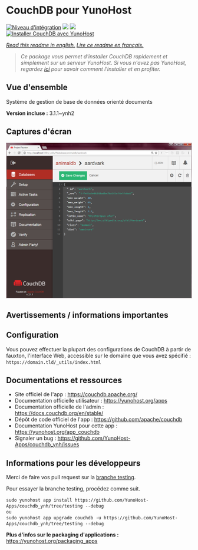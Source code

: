 # CouchDB pour YunoHost

[![Niveau d'intégration](https://dash.yunohost.org/integration/couchdb.svg)](https://dash.yunohost.org/appci/app/couchdb) ![](https://ci-apps.yunohost.org/ci/badges/couchdb.status.svg) ![](https://ci-apps.yunohost.org/ci/badges/couchdb.maintain.svg)  
[![Installer CouchDB avec YunoHost](https://install-app.yunohost.org/install-with-yunohost.svg)](https://install-app.yunohost.org/?app=couchdb)

*[Read this readme in english.](./README.md)*
*[Lire ce readme en français.](./README_fr.md)*

> *Ce package vous permet d'installer CouchDB rapidement et simplement sur un serveur YunoHost.
Si vous n'avez pas YunoHost, regardez [ici](https://yunohost.org/#/install) pour savoir comment l'installer et en profiter.*

## Vue d'ensemble

Système de gestion de base de données orienté documents

**Version incluse :** 3.1.1~ynh2



## Captures d'écran

![](./doc/screenshots/Apache_CouchDB_v2.1.1_Fauxton_Console.png)

## Avertissements / informations importantes

## Configuration

Vous pouvez effectuer la plupart des configurations de CouchDB à partir de fauxton, l'interface Web, accessible sur le domaine que vous avez spécifié : `https://domain.tld/_utils/index.html`

## Documentations et ressources

* Site officiel de l'app : https://couchdb.apache.org/
* Documentation officielle utilisateur : https://yunohost.org/apps
* Documentation officielle de l'admin : https://docs.couchdb.org/en/stable/
* Dépôt de code officiel de l'app : https://github.com/apache/couchdb
* Documentation YunoHost pour cette app : https://yunohost.org/app_couchdb
* Signaler un bug : https://github.com/YunoHost-Apps/couchdb_ynh/issues

## Informations pour les développeurs

Merci de faire vos pull request sur la [branche testing](https://github.com/YunoHost-Apps/couchdb_ynh/tree/testing).

Pour essayer la branche testing, procédez comme suit.
```
sudo yunohost app install https://github.com/YunoHost-Apps/couchdb_ynh/tree/testing --debug
ou
sudo yunohost app upgrade couchdb -u https://github.com/YunoHost-Apps/couchdb_ynh/tree/testing --debug
```

**Plus d'infos sur le packaging d'applications :** https://yunohost.org/packaging_apps